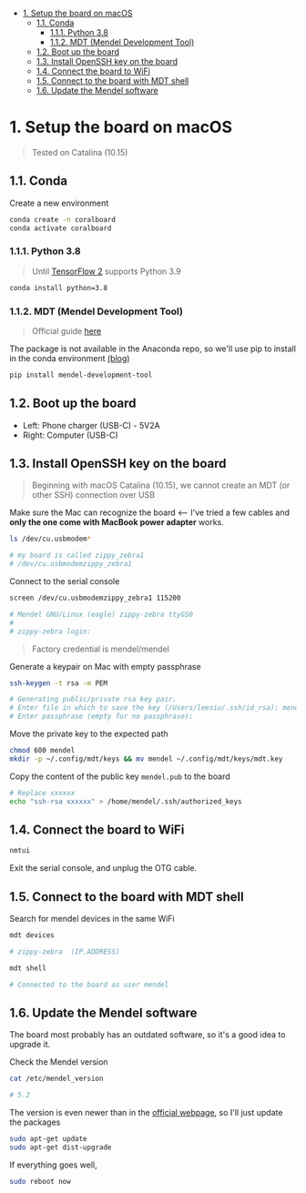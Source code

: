 - [1. Setup the board on macOS](#1-setup-the-board-on-macos)
  - [1.1. Conda](#11-conda)
    - [1.1.1. Python 3.8](#111-python-38)
    - [1.1.2. MDT (Mendel Development Tool)](#112-mdt-mendel-development-tool)
  - [1.2. Boot up the board](#12-boot-up-the-board)
  - [1.3. Install OpenSSH key on the board](#13-install-openssh-key-on-the-board)
  - [1.4. Connect the board to WiFi](#14-connect-the-board-to-wifi)
  - [1.5. Connect to the board with MDT shell](#15-connect-to-the-board-with-mdt-shell)
  - [1.6. Update the Mendel software](#16-update-the-mendel-software)

# 1. Setup the board on macOS
> Tested on Catalina (10.15)

## 1.1. Conda

Create a new environment
```sh
conda create -n coralboard
conda activate coralboard
```

### 1.1.1. Python 3.8
> Until [TensorFlow 2](https://www.tensorflow.org/install) supports Python 3.9

```sh
conda install python=3.8
```

### 1.1.2. MDT (Mendel Development Tool)
> Official guide [here](https://www.coral.ai/docs/dev-board-mini/get-started/)

The package is not available in the Anaconda repo, so we'll use pip to install in the conda environment [(blog)](https://www.anaconda.com/blog/using-pip-in-a-conda-environment)

```sh
pip install mendel-development-tool
```

## 1.2. Boot up the board
* Left: Phone charger (USB-C) - 5V2A
* Right: Computer (USB-C)

## 1.3. Install OpenSSH key on the board
> Beginning with macOS Catalina (10.15), we cannot create an MDT (or other SSH) connection over USB

Make sure the Mac can recognize the board <-- I've tried a few cables and **only the one come with MacBook power adapter** works.
```sh
ls /dev/cu.usbmodem*

# my board is called zippy_zebra1
# /dev/cu.usbmodemzippy_zebra1
```

Connect to the serial console
```sh
screen /dev/cu.usbmodemzippy_zebra1 115200

# Mendel GNU/Linux (eagle) zippy-zebra ttyGS0
#
# zippy-zebra login: 
```
> Factory credential is mendel/mendel

Generate a keypair on Mac with empty passphrase
```sh
ssh-keygen -t rsa -m PEM

# Generating public/private rsa key pair.
# Enter file in which to save the key (/Users/leesiu/.ssh/id_rsa): mendel
# Enter passphrase (empty for no passphrase): 
```

Move the private key to the expected path
```sh
chmod 600 mendel
mkdir -p ~/.config/mdt/keys && mv mendel ~/.config/mdt/keys/mdt.key
```

Copy the content of the public key `mendel.pub` to the board
```sh
# Replace xxxxxx
echo "ssh-rsa xxxxxx" > /home/mendel/.ssh/authorized_keys
```

## 1.4. Connect the board to WiFi

```sh
nmtui
```

Exit the serial console, and unplug the OTG cable.

## 1.5. Connect to the board with MDT shell

Search for mendel devices in the same WiFi
```sh
mdt devices

# zippy-zebra  (IP.ADDRESS)
```

```sh
mdt shell

# Connected to the board as user mendel
```

## 1.6. Update the Mendel software
The board most probably has an outdated software, so it's a good idea to upgrade it. 

Check the Mendel version
```sh
cat /etc/mendel_version

# 5.2
```

The version is even newer than in the [official webpage](https://www.coral.ai/software/#mendel-dev-board-mini), so I'll just update the packages
```sh
sudo apt-get update
sudo apt-get dist-upgrade
```

If everything goes well,
```sh
sudo reboot now
```
